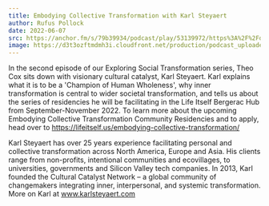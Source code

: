 ```yaml
---
title: Embodying Collective Transformation with Karl Steyaert
author: Rufus Pollock
date: 2022-06-07
src: https://anchor.fm/s/79b39934/podcast/play/53139972/https%3A%2F%2Fd3ctxlq1ktw2nl.cloudfront.net%2Fproduction%2Fexports%2F79b39934%2F53139972%2F08060f7b22e487b2aa51e2566101edb4.m4a
image: https://d3t3ozftmdmh3i.cloudfront.net/production/podcast_uploaded_episode/20318133/20318133-1654601010984-cd0cc6c651b89.jpg
---
```


In the second episode of our Exploring Social Transformation series, Theo Cox sits down with visionary cultural catalyst, Karl Steyaert. Karl explains what it is to be a 'Champion of Human Wholeness', why inner transformation is central to wider societal transformation, and tells us about the series of residencies he will be facilitating in the Life Itself Bergerac Hub from September-November 2022\. To learn more about the upcoming Embodying Collective Transformation Community Residencies and to apply, head over to https://lifeitself.us/embodying-collective-transformation/

  
Karl Steyaert has over 25 years experience facilitating personal and collective transformation across North America, Europe and Asia. His clients range from non-profits, intentional communities and ecovillages, to universities, governments and Silicon Valley tech companies. In 2013, Karl founded the Cultural Catalyst Network – a global community of changemakers integrating inner, interpersonal, and systemic transformation. More on Karl at www.karlsteyaert.com
